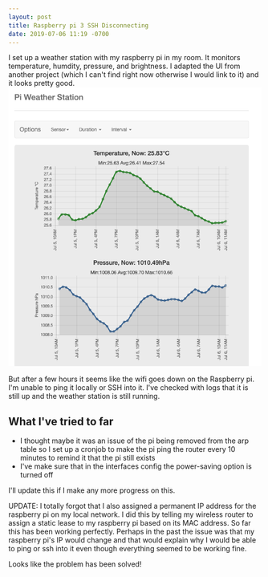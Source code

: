 ```yaml
---
layout: post
title: Raspberry pi 3 SSH Disconnecting
date: 2019-07-06 11:19 -0700
---
```

I set up a weather station with my raspberry pi in my room. It monitors temperature, humdity, pressure, and brightness. I adapted the UI from another project (which I can't find right now otherwise I would link to it) and it looks pretty good. ![](/assets/img/pi_weather_station.png)

But after a few hours it seems like the wifi goes down on the Raspberry pi. I'm unable to ping it locally or SSH into it. I've checked with logs that it is still up and the weather station is still running.

## What I've tried to far

* I thought maybe it was an issue of the pi being removed from the arp table so I set up a cronjob to make the pi ping the router every 10 minutes to remind it that the pi still exists
* I've make sure that in the interfaces config the power-saving option is turned off

I'll update this if I make any more progress on this.

UPDATE:
I totally forgot that I also assigned a permanent IP address for the raspberry pi on my local network. I did this by telling my wireless router to assign a static lease to my raspberry pi based on its MAC address. So far this has been working perfectly. Perhaps in the past the issue was that my raspberry pi's IP would change and that would explain why I would be able to ping or ssh into it even though everything seemed to be working fine.

Looks like the problem has been solved!